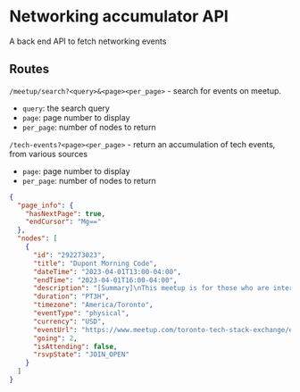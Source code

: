# Networking accumulator API

A back end API to fetch networking events

## Routes

`/meetup/search?<query>&<page><per_page>` - search for events on meetup.

- `query`: the search query
- `page`: page number to display
- `per_page`: number of nodes to return

`/tech-events?<page><per_page>` - return an accumulation of tech events, from various sources

- `page`: page number to display
- `per_page`: number of nodes to return

```json
{
  "page_info": {
    "hasNextPage": true,
    "endCursor": "Mg=="
  },
  "nodes": [
    {
      "id": "292273023",
      "title": "Dupont Morning Code",
      "dateTime": "2023-04-01T13:00-04:00",
      "endTime": "2023-04-01T16:00-04:00",
      "description": "[Summary]\nThis meetup is for those who are interested in code, web development, design, cloud, or AI. All levels are welcome, so feel free to bring your laptop and discuss what you are working on or what you are learning. You can share your projects and ideas with other participants freely. There are outlets and WiFi, drinks are about $5 for tea, they take card only.\n\n[Price]\nAttendance is FREE. But you need to buy something from the venue.",
      "duration": "PT3H",
      "timezone": "America/Toronto",
      "eventType": "physical",
      "currency": "USD",
      "eventUrl": "https://www.meetup.com/toronto-tech-stack-exchange/events/292273023",
      "going": 2,
      "isAttending": false,
      "rsvpState": "JOIN_OPEN"
    }
  ]
}
```
